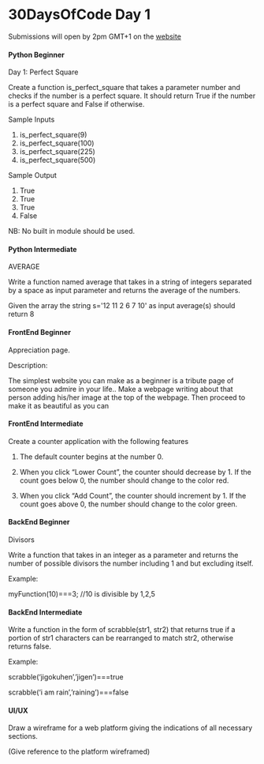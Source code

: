 # 30DaysOfCode Day 1

Submissions will open by 2pm GMT+1 on the [website](30daysofcode.xyz)

#### Python Beginner

Day 1: Perfect Square

 Create a function is_perfect_square that takes a parameter number and checks if the number is a perfect square. It should return True if the number is a perfect square and False if otherwise.

Sample Inputs

1) is_perfect_square(9)
2) is_perfect_square(100)
3) is_perfect_square(225)
4) is_perfect_square(500)

Sample Output

1) True
2) True
3) True
4) False

NB: No built in module should be used.


#### Python Intermediate

AVERAGE

Write a function named average that takes in a string of 
integers separated by a space as input parameter and returns the average of the numbers.

Given the array the string s='12 11 2 6 7 10' as input
average(s) should return 8 

#### FrontEnd Beginner

Appreciation page.

Description:

The simplest website you
can make as a beginner is a
tribute page of someone you
admire in your life.. Make a
webpage writing about that
person adding his/her
image at the top of the
webpage. Then proceed to make it as beautiful as you can

#### FrontEnd Intermediate

Create a counter application with the following features

1. The default counter begins at the number 0.

2. When you click “Lower Count”, the counter should decrease by 1.  If the count goes below 0, the number should change to the color red.

3. When you click “Add Count”, the counter should increment by 1. If the count goes above 0, the number should change to the color green.

#### BackEnd Beginner

Divisors

Write a function that takes in an integer as a parameter and returns the number of possible divisors the number including 1 and but excluding itself.

Example:

myFunction(10)===3; //10 is divisible by 1,2,5

#### BackEnd Intermediate

Write a function in the form of scrabble(str1, str2) that returns true if a portion of str1 characters can be rearranged to match str2, otherwise returns false.

Example:

scrabble(‘jigokuhen’,’jigen’)===true

scrabble(‘i am rain’,’raining’)===false


#### UI/UX

Draw a wireframe for a web platform giving the indications of all necessary sections.

(Give reference to the platform wireframed)  


